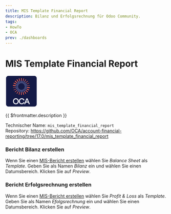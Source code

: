 ```yaml
---
title: MIS Template Financial Report
description: Bilanz und Erfolgsrechnung für Odoo Community.
tags:
- HowTo
- OCA
prev: ./dashboards
---
```

# MIS Template Financial Report
![icon_oca_app](attachments/icon_oca_app.png)

{{ $frontmatter.description }}

Technischer Name: `mis_template_financial_report`\
Repository: <https://github.com/OCA/account-financial-reporting/tree/17.0/mis_template_financial_report>

### Bericht Bilanz erstellen

Wenn Sie einen [MIS-Bericht erstellen](MIS%20Builder.md#MIS-Bericht%20erstellen) wählen Sie *Balance Sheet* als *Template*. Geben Sie als Namen *Bilanz* ein und wählen Sie einen Datumsbereich. Klicken Sie auf *Preview*.

### Bericht Erfolgsrechnung erstellen

Wenn Sie einen [MIS-Bericht erstellen](MIS%20Builder.md#MIS-Bericht%20erstellen) wählen Sie *Profit & Loss* als *Template*. Geben Sie als Namen *Efolgsrechnung* ein und wählen Sie einen Datumsbereich. Klicken Sie auf *Preview*.